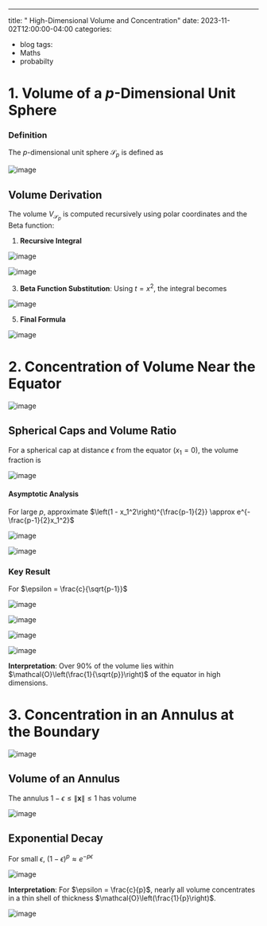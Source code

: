 
---
title: " High-Dimensional Volume and Concentration"
date: 2023-11-02T12:00:00-04:00
categories:
  - blog
tags:
  - Maths
  - probabilty




# **1. Volume of a $p$-Dimensional Unit Sphere**

### **Definition**
The $p$-dimensional unit sphere $\mathcal{S}_p$ is defined as

![image](https://github.com/user-attachments/assets/04bdacc8-279f-44d8-91e3-7033f07dc55c)


## **Volume Derivation**
The volume $V_{\mathcal{S}_p}$ is computed recursively using polar coordinates and the Beta function:
1. **Recursive Integral**

![image](https://github.com/user-attachments/assets/8d8fa7cb-65c1-443e-9b1a-cea1a608fcb5)

![image](https://github.com/user-attachments/assets/76e76da2-e4f3-4f65-8b6f-8285ea7180bd)


3. **Beta Function Substitution**:
   Using $t = x^2$, the integral becomes

![image](https://github.com/user-attachments/assets/d3200baf-a42f-4be9-aaf2-1a530cdcae86)


5. **Final Formula**

   
![image](https://github.com/user-attachments/assets/0a19c43f-85c6-45ad-99c8-d43e41f5793a)



# **2. Concentration of Volume Near the Equator**

![image](https://github.com/user-attachments/assets/c9c14e2e-50c3-4e36-91b3-91961194ed90)


## **Spherical Caps and Volume Ratio**
For a spherical cap at distance $\epsilon$ from the equator ($x_1 = 0$), the volume fraction is

![image](https://github.com/user-attachments/assets/bd709aac-d824-482a-9507-8355b35b6c34)


#### **Asymptotic Analysis**
For large $p$, approximate $\left(1 - x_1^2\right)^{\frac{p-1}{2}} \approx e^{-\frac{p-1}{2}x_1^2}$


![image](https://github.com/user-attachments/assets/655b9dce-b4e5-46ac-aa02-782a49ad0a6e)

![image](https://github.com/user-attachments/assets/0375aae1-586f-4e20-b448-283efad4cbbf)


### **Key Result**
For $\epsilon = \frac{c}{\sqrt{p-1}}$

![image](https://github.com/user-attachments/assets/c24e66cb-7150-4e6f-b184-3700256b68e1)

![image](https://github.com/user-attachments/assets/ebaa2c07-739a-4175-92b5-b215fafd4516)

![image](https://github.com/user-attachments/assets/f4949736-0990-4bcc-95ee-bcaa32d280c5)

![image](https://github.com/user-attachments/assets/a76110a5-5af9-4f59-b338-7f219cca76a0)


**Interpretation**: Over 90% of the volume lies within $\mathcal{O}\left(\frac{1}{\sqrt{p}}\right)$ of the equator in high dimensions.


# **3. Concentration in an Annulus at the Boundary**

![image](https://github.com/user-attachments/assets/497716e8-08bd-4bae-ae92-d69fa121c15c)


## **Volume of an Annulus**
The annulus $1 - \epsilon \leq \|\mathbf{x}\| \leq 1$ has volume

![image](https://github.com/user-attachments/assets/726a1753-de35-47ad-8cf0-4b9a1e141629)

## **Exponential Decay**
For small $\epsilon$, $(1 - \epsilon)^p \approx e^{-p\epsilon}$

![image](https://github.com/user-attachments/assets/06d08523-6b18-4ce8-8c69-cf8424415344)

**Interpretation**: For $\epsilon = \frac{c}{p}$, nearly all volume concentrates in a thin shell of thickness $\mathcal{O}\left(\frac{1}{p}\right)$.

![image](https://github.com/user-attachments/assets/46b4fac6-f9bc-4548-85e0-d1b1cb197b0d)






